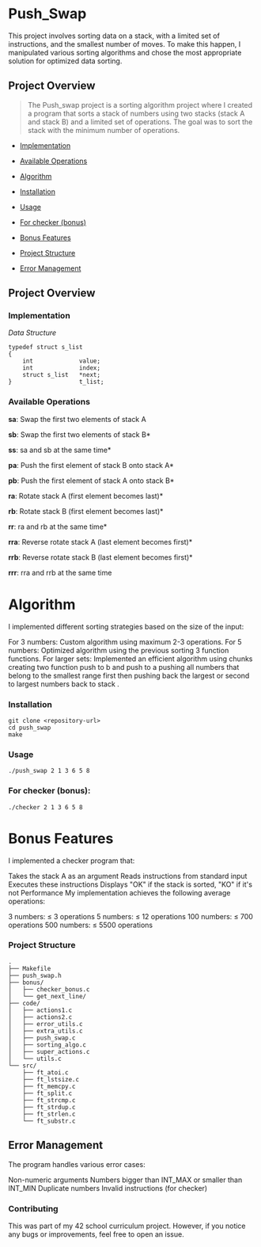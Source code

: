 # Push_Swap

This project involves sorting data on a stack, with a limited set of instructions, and the smallest number of moves. To make this happen, I manipulated various sorting algorithms and chose the most appropriate solution for optimized data sorting.

 ## Project Overview


 > The Push_swap project is a sorting algorithm project where I created a program that sorts a stack of numbers using two stacks (stack A and stack B) and a limited set of operations. The goal was to sort the stack with the minimum number of operations.


* [Implementation]([url](https://github.com/YbencheL/push_swap/new/main?filename=README.md#implementation))

* [Available Operations]([url](https://github.com/YbencheL/push_swap/new/main?filename=README.md#available-operations))

* [Algorithm]([url](https://github.com/YbencheL/push_swap/new/main?filename=README.md#algorithm))

* [Installation]([url](https://github.com/YbencheL/push_swap/new/main?filename=README.md#installation))

* [Usage]([url](https://github.com/YbencheL/push_swap/new/main?filename=README.md#usage))

* [For checker (bonus)]([url](https://github.com/YbencheL/push_swap/new/main?filename=README.md#for-checker-bonus))

* [Bonus Features]([url](https://github.com/YbencheL/push_swap/new/main?filename=README.md#bonus-features))

* [Project Structure]([url](https://github.com/YbencheL/push_swap/new/main?filename=README.md#project-structure))

* [Error Management]([url](https://github.com/YbencheL/push_swap/new/main?filename=README.md#error-management))


## Project Overview


### Implementation

*Data Structure*

```
typedef struct s_list
{
    int             value;
    int             index;
    struct s_list   *next;
}                   t_list;
```

### Available Operations


**sa**: Swap the first two elements of stack A

**sb**: Swap the first two elements of stack B*

**ss**: sa and sb at the same time*

**pa**: Push the first element of stack B onto stack A*

**pb**: Push the first element of stack A onto stack B*

**ra**: Rotate stack A (first element becomes last)*

**rb**: Rotate stack B (first element becomes last)*

**rr**: ra and rb at the same time*

**rra**: Reverse rotate stack A (last element becomes first)*

**rrb**: Reverse rotate stack B (last element becomes first)*

**rrr**: rra and rrb at the same time


# Algorithm


I implemented different sorting strategies based on the size of the input:

For 3 numbers: Custom algorithm using maximum 2-3 operations.
For 5 numbers: Optimized algorithm using the previous sorting 3 function functions.
For larger sets: Implemented an efficient algorithm using chunks creating two function push to b and push to a pushing all numbers that belong to the smallest range first then pushing back the largest or second to largest numbers back to stack .

### Installation


```
git clone <repository-url>
cd push_swap
make
```


### Usage


```
./push_swap 2 1 3 6 5 8
```


### For checker (bonus):


```
./checker 2 1 3 6 5 8
```


# Bonus Features


I implemented a checker program that:

Takes the stack A as an argument
Reads instructions from standard input
Executes these instructions
Displays "OK" if the stack is sorted, "KO" if it's not
Performance
My implementation achieves the following average operations:

3 numbers: ≤ 3 operations
5 numbers: ≤ 12 operations
100 numbers: ≤ 700 operations
500 numbers: ≤ 5500 operations

### Project Structure


```
.
├── Makefile
├── push_swap.h
├── bonus/
│   ├── checker_bonus.c
│   └── get_next_line/
├── code/
│   ├── actions1.c
│   ├── actions2.c
│   ├── error_utils.c
│   ├── extra_utils.c
│   ├── push_swap.c
│   ├── sorting_algo.c
│   ├── super_actions.c
│   └── utils.c
└── src/
    ├── ft_atoi.c
    ├── ft_lstsize.c
    ├── ft_memcpy.c
    ├── ft_split.c
    ├── ft_strcmp.c
    ├── ft_strdup.c
    ├── ft_strlen.c
    └── ft_substr.c
```

## Error Management


The program handles various error cases:

Non-numeric arguments
Numbers bigger than INT_MAX or smaller than INT_MIN
Duplicate numbers
Invalid instructions (for checker)

### Contributing


This was part of my 42 school curriculum project. However, if you notice any bugs or improvements, feel free to open an issue.

